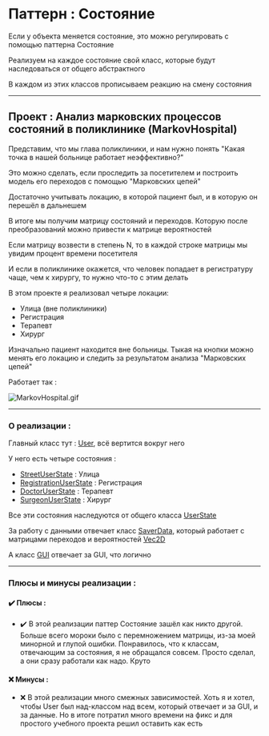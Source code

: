 # Паттерн : Состояние

Если у объекта меняется состояние, это можно регулировать с помощью паттерна Состояние

Реализуем на каждое состояние свой класс, которые будут наследоваться от общего абстрактного

В каждом из этих классов прописываем реакцию на смену состояния

----

## Проект : Анализ марковских процессов состояний в поликлинике (MarkovHospital)

Представим, что мы глава поликлиники, и нам нужно понять "Какая точка в нашей больнице работает неэффективно?"

Это можно сделать, если проследить за посетителем и построить модель его переходов с помощью "Марковских цепей"

Достаточно учитывать локацию, в которой пациент был, и в которую он перешёл в дальнешем

В итоге мы получим матрицу состояний и переходов. Которую после преобразований можно привести к матрице вероятностей

Если матрицу возвести в степень N, то в каждой строке матрицы мы увидим процент времени посетителя

И если в поликлинике окажется, что человек попадает в регистратуру чаще, чем к хирургу, то нужно что-то с этим делать

В этом проекте я реализовал четыре локации: 

- Улица (вне поликлиники)
- Регистрация 
- Терапевт
- Хирург

Изначально пациент находится вне больницы. Тыкая на кнопки можно менять его локацию и следить за результатом анализа "Марковских цепей"

Работает так :

![MarkovHospital.gif](https://github.com/andybeardness/Learning-OOP/blob/main/imgs/MarkovHospital.gif)

----

### О реализации :

Главный класс тут : [User](https://github.com/andybeardness/Learning-OOP/blob/main/13-State-MarkovHospital/src/User/User.java), всё вертится вокруг него

У него есть четыре состояния :

- [StreetUserState](https://github.com/andybeardness/Learning-OOP/blob/main/13-State-MarkovHospital/src/User/StreetUserState.java) : Улица
- [RegistrationUserState](https://github.com/andybeardness/Learning-OOP/blob/main/13-State-MarkovHospital/src/User/RegistrationUserState.java) : Регистрация
- [DoctorUserState](https://github.com/andybeardness/Learning-OOP/blob/main/13-State-MarkovHospital/src/User/DoctorUserState.java) : Терапевт
- [SurgeonUserState](https://github.com/andybeardness/Learning-OOP/blob/main/13-State-MarkovHospital/src/User/SurgeonUserState.java) : Хирург

Все эти состояния наследуются от общего класса [UserState](https://github.com/andybeardness/Learning-OOP/blob/main/13-State-MarkovHospital/src/User/UserState.java)

За работу с данными отвечает класс [SaverData](https://github.com/andybeardness/Learning-OOP/blob/main/13-State-MarkovHospital/src/MatrixMath/SaverData.java), который работает с матрицами переходов и вероятностей [Vec2D](https://github.com/andybeardness/Learning-OOP/blob/main/13-State-MarkovHospital/src/MatrixMath/Vec2D.java)

А класс [GUI](https://github.com/andybeardness/Learning-OOP/blob/main/13-State-MarkovHospital/src/GUI/GUI.java) отвечает за GUI, что логично

----

### Плюсы и минусы реализации : 

#### ✔️ Плюсы :

- ✔️ В этой реализации паттер Состояние зашёл как никто другой. Больше всего мороки было с перемножением матрицы, из-за моей минорной и глупой ошибки. Понравилось, что к классам, отвечающим за состояния, я не обращался совсем. Просто сделал, а они сразу работали как надо. Круто

#### ❌ Минусы :

- ❌ В этой реализации много смежных зависимостей. Хоть я и хотел, чтобы User был над-классом над всем, который отвечает и за GUI, и за данные. Но в итоге потратил много времени на фикс и для простого учебного проекта решил оставить как есть
